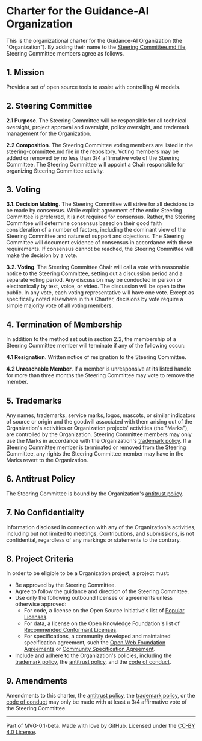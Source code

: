 # Charter for the Guidance-AI Organization

This is the organizational charter for the Guidance-AI Organization (the "Organization"). By adding their name to the [Steering Committee.md file](./STEERING-COMMITTEE.md), Steering Committee members agree as follows.

## 1. Mission

Provide a set of open source tools to assist with controlling AI models.

## 2. Steering Committee

**2.1 Purpose**. The Steering Committee will be responsible for all technical oversight, project approval and oversight, policy oversight, and trademark management for the Organization.

**2.2 Composition**. The Steering Committee voting members are listed in the steering-committee.md file in the repository.
Voting members may be added or removed by no less than 3/4 affirmative vote of the Steering Committee.
The Steering Committee will appoint a Chair responsible for organizing Steering Committee activity.

## 3. Voting

**3.1. Decision Making**. The Steering Committee will strive for all decisions to be made by consensus. While explicit agreement of the entire Steering Committee is preferred, it is not required for consensus. Rather, the Steering Committee will determine consensus based on their good faith consideration of a number of factors, including the dominant view of the Steering Committee and nature of support and objections. The Steering Committee will document evidence of consensus in accordance with these requirements. If consensus cannot be reached, the Steering Committee will make the decision by a vote.

**3.2. Voting**. The Steering Committee Chair will call a vote with reasonable notice to the Steering Committee, setting out a discussion period and a separate voting period. Any discussion may be conducted in person or electronically by text, voice, or video. The discussion will be open to the public. In any vote, each voting representative will have one vote. Except as specifically noted elsewhere in this Charter, decisions by vote require a simple majority vote of all voting members.

## 4. Termination of Membership

In addition to the method set out in section 2.2, the membership of a Steering Committee member will terminate if any of the following occur:

**4.1 Resignation**. Written notice of resignation to the Steering Committee.

**4.2 Unreachable Member**. If a member is unresponsive at its listed handle for more than three months the Steering Committee may vote to remove the member.

## 5. Trademarks

Any names, trademarks, service marks, logos, mascots, or similar indicators of source or origin and the goodwill associated with them arising out of the Organization's activities or Organization projects' activities (the "Marks"), are controlled by the Organization. Steering Committee members may only use the Marks in accordance with the Organization's [trademark policy](./TRADEMARKS.md). If a Steering Committee member is terminated or removed from the Steering Committee, any rights the Steering Committee member may have in the Marks revert to the Organization.

## 6. Antitrust Policy

The Steering Committee is bound by the Organization's [antitrust policy](./ANTITRUST.md).

## 7. No Confidentiality

Information disclosed in connection with any of the Organization's activities, including but not limited to meetings, Contributions, and submissions, is not confidential, regardless of any markings or statements to the contrary.

## 8. Project Criteria

In order to be eligible to be a Organization project, a project must:

* Be approved by the Steering Committee.
* Agree to follow the guidance and direction of the Steering Committee.
* Use only the following outbound licenses or agreements unless otherwise approved:
  - For code, a license on the Open Source Initiative's list of [Popular Licenses](https://opensource.org/licenses).
  - For data, a license on the Open Knowledge Foundation's list of [Recommended Conformant Licenses](http://opendefinition.org/licenses/).
  - For specifications, a community developed and maintained specification agreement, such the [Open Web Foundation Agreements](https://www.openwebfoundation.org/the-agreements) or [Community Specification Agreement](https://github.com/CommunitySpecification/1.0).
* Include and adhere to the Organization's policies, including the [trademark policy](./TRADEMARKS.md), the [antitrust policy](./ANTITRUST.md), and the [code of conduct](./CODE-OF-CONDUCT.md).

## 9. Amendments

Amendments to this charter, the [antitrust policy](./ANTITRUST.md), the [trademark policy](./TRADEMARKS.md), or the [code of conduct](./CODE-OF-CONDUCT.md) may only be made with at least a 3/4 affirmative vote of the Steering Committee.

---
Part of MVG-0.1-beta.
Made with love by GitHub. Licensed under the [CC-BY 4.0 License](https://creativecommons.org/licenses/by-sa/4.0/).
